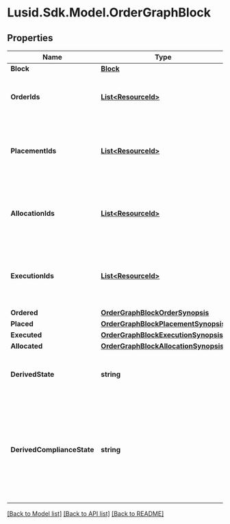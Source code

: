 # Lusid.Sdk.Model.OrderGraphBlock

## Properties

Name | Type | Description | Notes
------------ | ------------- | ------------- | -------------
**Block** | [**Block**](Block.md) |  | 
**OrderIds** | [**List&lt;ResourceId&gt;**](ResourceId.md) | Identifiers for all the orders in this block - DEPRECATED: see Ordered. | 
**PlacementIds** | [**List&lt;ResourceId&gt;**](ResourceId.md) | Identifiers of all placements for the block - DEPRECATED: see Placed. | 
**AllocationIds** | [**List&lt;ResourceId&gt;**](ResourceId.md) | Identifiers for all allocations of placements to orders in the block - DEPRECATED: see Allocated. | 
**ExecutionIds** | [**List&lt;ResourceId&gt;**](ResourceId.md) | Identifiers of all executions against placements in the block - DEPRECATED: see Executed. | 
**Ordered** | [**OrderGraphBlockOrderSynopsis**](OrderGraphBlockOrderSynopsis.md) |  | 
**Placed** | [**OrderGraphBlockPlacementSynopsis**](OrderGraphBlockPlacementSynopsis.md) |  | 
**Executed** | [**OrderGraphBlockExecutionSynopsis**](OrderGraphBlockExecutionSynopsis.md) |  | 
**Allocated** | [**OrderGraphBlockAllocationSynopsis**](OrderGraphBlockAllocationSynopsis.md) |  | 
**DerivedState** | **string** | A simple description of the overall state of a block. | 
**DerivedComplianceState** | **string** | The overall compliance state of a block, derived from the block&#39;s orders. Possible values are Pending, Failed, and Passed. | 

[[Back to Model list]](../README.md#documentation-for-models) [[Back to API list]](../README.md#documentation-for-api-endpoints) [[Back to README]](../README.md)


